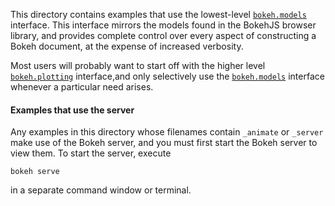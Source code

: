 This directory contains examples that use the lowest-level
[`bokeh.models`](http://bokeh.pydata.org/en/latest/docs/user_guide/concepts.html#bokeh-models)
interface. This interface mirrors the models found in the BokehJS browser
library, and provides complete control over every aspect of constructing a
Bokeh document, at the expense of increased verbosity.

Most users will probably want to start off with the higher level
[`bokeh.plotting`](http://bokeh.pydata.org/en/latest/docs/user_guide/plotting.html)
interface,and only selectively use the
[`bokeh.models`](http://bokeh.pydata.org/en/latest/docs/user_guide/concepts.html#bokeh-models)
interface whenever a particular need arises.

#### Examples that use the server

Any examples in this directory whose filenames contain `_animate` or `_server` make use of the Bokeh
server, and you must first start the Bokeh server to view them. To start the server, execute

    bokeh serve

in a separate command window or terminal.
